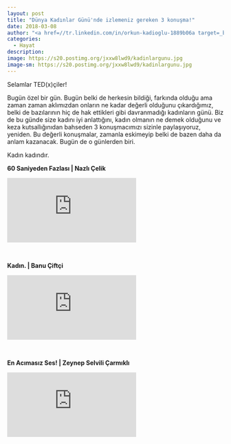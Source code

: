 ```yaml
---
layout: post
title: "Dünya Kadınlar Günü'nde izlemeniz gereken 3 konuşma!"
date: 2018-03-08
author: "<a href=//tr.linkedin.com/in/orkun-kadioglu-1889b06a target=_blank>Orkun Kadıoğlu</a>"
categories:
  - Hayat
description:
image: https://s20.postimg.org/jxxw8lwd9/kadinlargunu.jpg
image-sm: https://s20.postimg.org/jxxw8lwd9/kadinlargunu.jpg
---
```

Selamlar TED(x)çiler!

Bugün özel bir gün. Bugün belki de herkesin bildiği, farkında olduğu ama zaman zaman aklımızdan onların ne kadar değerli olduğunu çıkardığımız, belki de bazılarının hiç de hak ettikleri gibi davranmadığı kadınların günü. Biz de bu günde size kadını iyi anlattığını, kadın olmanın ne demek olduğunu ve keza kutsallığınıdan bahseden 3 konuşmacımızı sizinle paylaşıyoruz, yeniden. Bu değerli konuşmalar, zamanla eskimeyip belki de bazen daha da anlam kazanacak. Bugün de o günlerden biri.

Kadın kadındır.

<b>60 Saniyeden Fazlası | Nazlı Çelik<b>

<iframe src="https://www.youtube.com/embed/7PrnRhYBMVU" frameborder="0" allowfullscreen></iframe>

&nbsp;&nbsp;&nbsp;&nbsp;&nbsp;&nbsp;


<b>Kadın. | Banu Çiftçi<b>

<iframe src="https://www.youtube.com/embed/85RxQHZkluE" frameborder="0" allowfullscreen></iframe>


&nbsp;&nbsp;&nbsp;&nbsp;&nbsp;&nbsp;
 
<b>En Acımasız Ses! | Zeynep Selvili Çarmıklı<b>

<iframe src="https://www.youtube.com/embed/W2BpOXoFRPA" frameborder="0" allowfullscreen></iframe>


